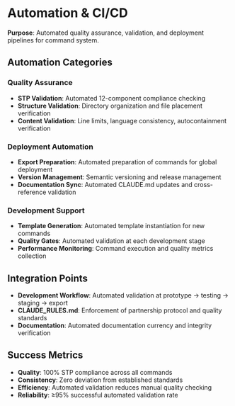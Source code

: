 # Automation & CI/CD

**Purpose**: Automated quality assurance, validation, and deployment pipelines for command system.

## Automation Categories

### Quality Assurance
- **STP Validation**: Automated 12-component compliance checking
- **Structure Validation**: Directory organization and file placement verification
- **Content Validation**: Line limits, language consistency, autocontainment verification

### Deployment Automation
- **Export Preparation**: Automated preparation of commands for global deployment
- **Version Management**: Semantic versioning and release management
- **Documentation Sync**: Automated CLAUDE.md updates and cross-reference validation

### Development Support
- **Template Generation**: Automated template instantiation for new commands
- **Quality Gates**: Automated validation at each development stage
- **Performance Monitoring**: Command execution and quality metrics collection

## Integration Points

- **Development Workflow**: Automated validation at prototype → testing → staging → export
- **CLAUDE_RULES.md**: Enforcement of partnership protocol and quality standards
- **Documentation**: Automated documentation currency and integrity verification

## Success Metrics

- **Quality**: 100% STP compliance across all commands
- **Consistency**: Zero deviation from established standards
- **Efficiency**: Automated validation reduces manual quality checking
- **Reliability**: ≥95% successful automated validation rate
